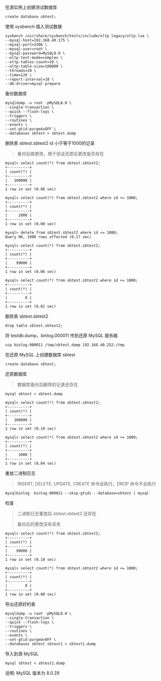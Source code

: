 在源实例上创建测试数据库

```
create database sbtest;
```

使用 sysbench 插入测试数据

```
sysbench /usr/share/sysbench/tests/include/oltp_legacy/oltp.lua \
--mysql-host=192.168.40.175 \
--mysql-port=3306 \
--mysql-user=root \
--mysql-password=MySQL8.0 \
--oltp-test-mode=complex \
--oltp-tables-count=10 \
--oltp-table-size=100000 \
--threads=20 \
--time=120 \
--report-interval=10 \
--db-driver=mysql prepare
```

备份数据库

```
mysqldump -u root -pMySQL8.0 \
--single-transaction \
--quick --flush-logs \
--triggers \
--routines \
--events \
--set-gtid-purged=OFF \
--databases sbtest > sbtest.dump
```

删除表 sbtest.sbtest2 id 小于等于1000的记录

> 备份后做更改，用于验证还原后更改是否存在

```
mysql> select count(*) from sbtest.sbtest2;
+----------+
| count(*) |
+----------+
|   100000 |
+----------+
1 row in set (0.06 sec)

mysql> select count(*) from sbtest.sbtest2 where id <= 1000;
+----------+
| count(*) |
+----------+
|     1000 |
+----------+
1 row in set (0.00 sec)

mysql> delete from sbtest.sbtest2 where id <= 1000;
Query OK, 1000 rows affected (0.17 sec)

mysql> select count(*) from sbtest.sbtest2;
+----------+
| count(*) |
+----------+
|    99000 |
+----------+
1 row in set (0.06 sec)

mysql> select count(*) from sbtest.sbtest2 where id <= 1000;
+----------+
| count(*) |
+----------+
|        0 |
+----------+
1 row in set (0.01 sec)
```

删除表 sbtest.sbtest2

```
drop table sbtest.sbtest2;
```

将 testdb.dump，binlog.000011 传到还原 MySQL 服务器

```
scp binlog.000011 /tmp/sbtest.dump 192.168.40.252:/tmp
```

在还原 MySQL 上创建数据库 sbtest

```
create database sbtest;
```

还原数据库

> 数据库备份后删除的记录还存在

```
mysql sbtest < sbtest.dump

mysql> select count(*) from sbtest.sbtest2;
+----------+
| count(*) |
+----------+
|   100000 |
+----------+
1 row in set (0.10 sec)

mysql> select count(*) from sbtest.sbtest2 where id <= 1000;
+----------+
| count(*) |
+----------+
|     1000 |
+----------+
1 row in set (0.04 sec)
```

重放二进制日志

> INSERT, DELETE, UPDATE, CREATE 命令会执行，DROP 命令不会执行

```
mysqlbinlog  binlog.000011 --skip-gtids --database=sbtest | mysql
```

检查

> 二进制日志重放后 sbtest.sbtest2 还存在
>
> 备份后的更改没有丢失

```
mysql> select count(*) from sbtest.sbtest2;
+----------+
| count(*) |
+----------+
|    99000 |
+----------+
1 row in set (0.10 sec)

mysql> select count(*) from sbtest.sbtest2 where id <= 1000;
+----------+
| count(*) |
+----------+
|        0 |
+----------+
1 row in set (0.00 sec)
```

导出还原好的表

```
mysqldump -u root -pMySQL8.0 \
--single-transaction \
--quick --flush-logs \
--triggers \
--routines \
--events \
--set-gtid-purged=OFF \
--databases sbtest sbtest1 > sbtest1.dump
```

导入到源 MySQL

```
mysql sbtest < sbtest1.dump
```



说明: MySQL 版本为 8.0.29

